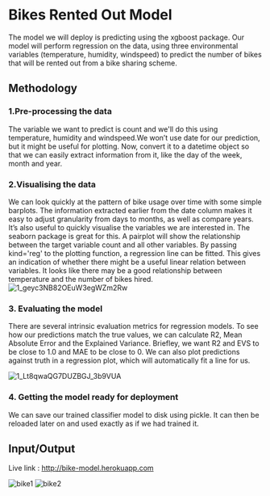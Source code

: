 # Bikes Rented Out Model

The model we will deploy is predicting using the xgboost package. Our model will perform regression on the data, using three environmental variables (temperature, humidity, windspeed) to predict the number of bikes that will be rented out from a bike sharing scheme. 

## Methodology

### 1.Pre-processing the data
The variable we want to predict is count and we'll do this using temperature, humidity and windspeed.We won’t use date for our prediction, but it might be useful for plotting.  Now, convert it to a datetime object so that we can easily extract information from it, like the day of the week, month and year.

### 2.Visualising the data
We can look quickly at the pattern of bike usage over time with some simple barplots. The information extracted earlier from the date column makes it easy to adjust granularity from days to months, as well as compare years.
It’s also useful to quickly visualise the variables we are interested in. The seaborn package is great for this. A pairplot will show the relationship between the target variable count and all other variables. By passing kind='reg' to the plotting function, a regression line can be fitted. This gives an indication of whether there might be a useful linear relation between variables.
It looks like there may be a good relationship between temperature and the number of bikes hired.
![1_geyc3NB82OEuW3egWZm2Rw](https://user-images.githubusercontent.com/74424623/139555991-eeb6f09b-364f-4407-a07e-89bac2678a7e.png)

### 3. Evaluating the model

There are several intrinsic evaluation metrics for regression models. To see how our predictions match the true values, we can calculate R2, Mean Absolute Error and the Explained Variance. Briefley, we want R2 and EVS to be close to 1.0 and MAE to be close to 0. We can also plot predictions against truth in a regression plot, which will automatically fit a line for us.

![1_Lt8qwaQG7DUZBGJ_3b9VUA](https://user-images.githubusercontent.com/74424623/139556141-81d6fa14-5fe0-406b-b3c4-d2add1fce66d.png)

### 4. Getting the model ready for deployment
We can save our trained classifier model to disk using pickle. It can then be reloaded later on and used exactly as if we had trained it.

## Input/Output 
Live link : http://bike-model.herokuapp.com

![bike1](https://user-images.githubusercontent.com/74424623/139556289-43d5fe4c-e6d3-44f6-8ce7-c4249a149792.png)
![bike2](https://user-images.githubusercontent.com/74424623/139556290-b281412f-1742-4b1f-ac0c-ad7548e0f2b6.png)



